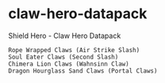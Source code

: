 # claw-hero-datapack
Shield Hero - Claw Hero Datapack


	Rope Wrapped Claws (Air Strike Slash)
	Soul Eater Claws (Second Slash)
	Chimera Lion Claws (Wahnsinn Claw)
	Dragon Hourglass Sand Claws (Portal Claws)
